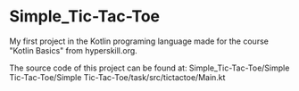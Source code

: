 # Simple_Tic-Tac-Toe
My first project in the Kotlin programing language made for the course "Kotlin Basics" from hyperskill.org.

The source code of this project can be found at:
Simple_Tic-Tac-Toe/Simple Tic-Tac-Toe/Simple Tic-Tac-Toe/task/src/tictactoe/Main.kt
